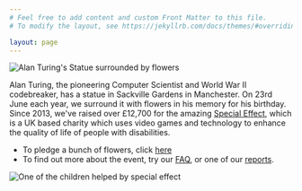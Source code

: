 ```yaml
---
# Feel free to add content and custom Front Matter to this file.
# To modify the layout, see https://jekyllrb.com/docs/themes/#overriding-theme-defaults

layout: page
---
```



<img src="{{site.baseurl}}/assets/images/2019/1.jpg" alt="Alan Turing's Statue surrounded by flowers">  

Alan Turing, the pioneering Computer Scientist and World War II codebreaker, has a statue in Sackville Gardens in Manchester. On 23rd June each year, we surround it with flowers in his memory for his birthday. Since 2013, we've raised over £12,700 for the amazing [Special Effect](https://www.youtube.com/watch?v=kpYNG7MivHs&feature=emb_title), which is a UK based charity which uses video games and technology to enhance the quality of life of people with disabilities.


* To pledge a bunch of flowers, click [here](donate.html)
* To find out more about the event, try our [FAQ](faq.html), or one of our [reports](reports.html). 

<img src="{{site.baseurl}}/assets/images/specialeffect.jpg" alt="One of the children helped by special effect">  

<!-- 
Amounts raised
2014,   436
2015,   650
2016,  2050
2017,   976
2018,  1530
2019,  1918
2021,  2459
2022,  2708
----
12,727
---> 
